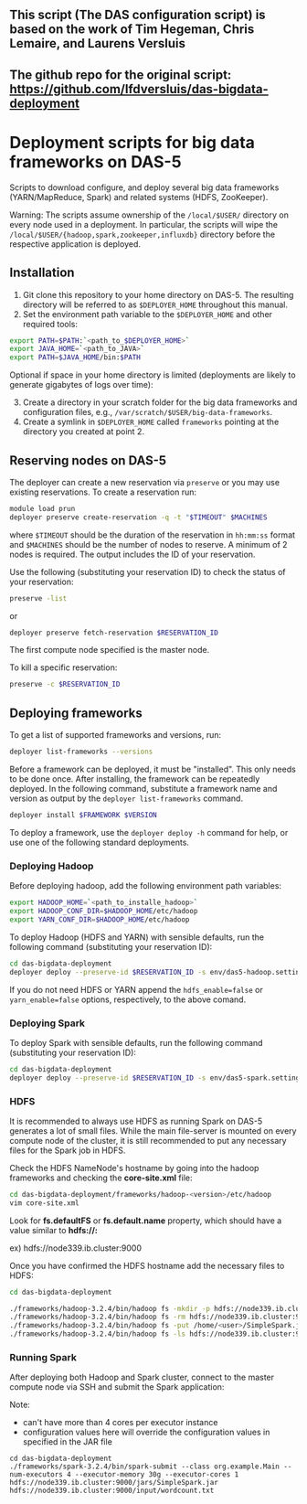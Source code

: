 ## This script (The DAS configuration script) is based on the work of Tim Hegeman, Chris Lemaire, and Laurens Versluis 
## The github repo for the original script: https://github.com/lfdversluis/das-bigdata-deployment

# Deployment scripts for big data frameworks on DAS-5
Scripts to download configure, and deploy several big data frameworks (YARN/MapReduce, Spark) and related systems (HDFS, ZooKeeper).

Warning: The scripts assume ownership of the `/local/$USER/` directory on every node used in a deployment. In particular, the scripts will wipe the `/local/$USER/{hadoop,spark,zookeeper,influxdb}` directory before the respective application is deployed.

## Installation
1. Git clone this repository to your home directory on DAS-5. The resulting directory will be referred to as `$DEPLOYER_HOME` throughout this manual.
2. Set the environment path variable to the `$DEPLOYER_HOME` and other required tools:

```bash
export PATH=$PATH:`<path_to_$DEPLOYER_HOME>`
export JAVA_HOME=`<path_to_JAVA>`
export PATH=$JAVA_HOME/bin:$PATH
```

Optional if space in your home directory is limited (deployments are likely to generate gigabytes of logs over time):

3. Create a directory in your scratch folder for the big data frameworks and configuration files, e.g., `/var/scratch/$USER/big-data-frameworks`.
4. Create a symlink in `$DEPLOYER_HOME` called `frameworks` pointing at the directory you created at point 2.

## Reserving nodes on DAS-5
The deployer can create a new reservation via `preserve` or you may use existing reservations. To create a reservation run:

```bash
module load prun
deployer preserve create-reservation -q -t "$TIMEOUT" $MACHINES
```

where `$TIMEOUT` should be the duration of the reservation in `hh:mm:ss` format and `$MACHINES` should be the number of nodes to reserve. A minimum of 2 nodes is required. The output includes the ID of your reservation.

Use the following (substituting your reservation ID) to check the status of your reservation:

```bash
preserve -list 
```

or

```bash
deployer preserve fetch-reservation $RESERVATION_ID
```

The first compute node specified is the master node.

To kill a specific reservation:

```bash
preserve -c $RESERVATION_ID
```

## Deploying frameworks
To get a list of supported frameworks and versions, run:

```bash
deployer list-frameworks --versions
```

Before a framework can be deployed, it must be "installed". This only needs to be done once. After installing, the framework can be repeatedly deployed. In the following command, substitute a framework name and version as output by the `deployer list-frameworks` command.

```bash
deployer install $FRAMEWORK $VERSION
```

To deploy a framework, use the `deployer deploy -h` command for help, or use one of the following standard deployments.

### Deploying Hadoop
Before deploying hadoop, add the following environment path variables:

```bash
export HADOOP_HOME=`<path_to_installe_hadoop>`
export HADOOP_CONF_DIR=$HADOOP_HOME/etc/hadoop
export YARN_CONF_DIR=$HADOOP_HOME/etc/hadoop
```

To deploy Hadoop (HDFS and YARN) with sensible defaults, run the following command (substituting your reservation ID):

```bash
cd das-bigdata-deployment
deployer deploy --preserve-id $RESERVATION_ID -s env/das5-hadoop.settings hadoop 3.2.4
```

If you do not need HDFS or YARN append the `hdfs_enable=false` or `yarn_enable=false` options, respectively, to the above comand.

### Deploying Spark
To deploy Spark with sensible defaults, run the following command (substituting your reservation ID):

```bash
cd das-bigdata-deployment
deployer deploy --preserve-id $RESERVATION_ID -s env/das5-spark.settings spark 3.2.4
```

### HDFS
It is recommended to always use HDFS as running Spark on DAS-5 generates a lot of small files. While the main file-server is mounted on every compute node of the cluster, it is still recommended to put any necessary files for the Spark job in HDFS.

Check the HDFS NameNode's hostname by going into the hadoop frameworks and checking the **core-site.xml** file:
```bash
cd das-bigdata-deployment/frameworks/hadoop-<version>/etc/hadoop
vim core-site.xml
```

Look for **fs.defaultFS** or **fs.default.name** property, which should have a value similar to **hdfs://<namenode-hostname>:<port>**

ex) hdfs://node339.ib.cluster:9000

Once you have confirmed the HDFS hostname add the necessary files to HDFS:

```bash
cd das-bigdata-deployment

./frameworks/hadoop-3.2.4/bin/hadoop fs -mkdir -p hdfs://node339.ib.cluster:9000/jars
./frameworks/hadoop-3.2.4/bin/hadoop fs -rm hdfs://node339.ib.cluster:9000/jars/SimpleSpark.jar
./frameworks/hadoop-3.2.4/bin/hadoop fs -put /home/<user>/SimpleSpark.jar hdfs://node339.ib.cluster:9000/jars/SimpleSpark.jar
./frameworks/hadoop-3.2.4/bin/hadoop fs -ls hdfs://node339.ib.cluster:9000/jars/SimpleSpark.jar
```

### Running Spark
After deploying both Hadoop and Spark cluster, connect to the master compute node via SSH and submit the Spark application:

Note:
- can't have more than 4 cores per executor instance
- configuration values here will override the configuration values in specified in the JAR file

```
cd das-bigdata-deployment
./frameworks/spark-3.2.4/bin/spark-submit --class org.example.Main --num-executors 4 --executor-memory 30g --executor-cores 1 hdfs://node339.ib.cluster:9000/jars/SimpleSpark.jar hdfs://node339.ib.cluster:9000/input/wordcount.txt
```
